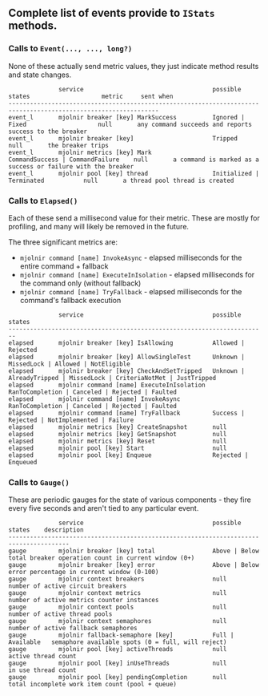 ﻿## Complete list of events provide to `IStats` methods.

### Calls to `Event(..., ..., long?)`

None of these actually send metric values, they just indicate method results and state changes.

```
              service                                    possible states                    metric     sent when
----------------------------------------------------------------------------------------------------------------
event_l       mjolnir breaker [key] MarkSuccess          Ignored | Fixed                    null       any command succeeds and reports success to the breaker
event_l       mjolnir breaker [key]                      Tripped                            null       the breaker trips
event_l       mjolnir metrics [key] Mark                 CommandSuccess | CommandFailure    null       a command is marked as a success or failure with the breaker
event_l       mjolnir pool [key] thread                  Initialized | Terminated           null       a thread pool thread is created
```

### Calls to `Elapsed()`

Each of these send a millisecond value for their metric. These are mostly for profiling, and many will likely be removed in the future.

The three significant metrics are:
- `mjolnir command [name] InvokeAsync` - elapsed milliseconds for the entire command + fallback
- `mjolnir command [name] ExecuteInIsolation` - elapsed milliseconds for the command only (without fallback)
- `mjolnir command [name] TryFallback` - elapsed milliseconds for the command's fallback execution

```
              service                                    possible states
------------------------------------------------------------------------
elapsed       mjolnir breaker [key] IsAllowing           Allowed | Rejected
elapsed       mjolnir breaker [key] AllowSingleTest      Unknown | MissedLock | Allowed | NotEligible
elapsed       mjolnir breaker [key] CheckAndSetTripped   Unknown | AlreadyTripped | MissedLock | CriteriaNotMet | JustTripped
elapsed       mjolnir command [name] ExecuteInIsolation  RanToCompletion | Canceled | Rejected | Faulted
elapsed       mjolnir command [name] InvokeAsync         RanToCompletion | Canceled | Rejected | Faulted
elapsed       mjolnir command [name] TryFallback         Success | Rejected | NotImplemented | Failure
elapsed       mjolnir metrics [key] CreateSnapshot       null
elapsed       mjolnir metrics [key] GetSnapshot          null
elapsed       mjolnir metrics [key] Reset                null
elapsed       mjolnir pool [key] Start                   null
elapsed       mjolnir pool [key] Enqueue                 Rejected | Enqueued
```

### Calls to `Gauge()`

These are periodic gauges for the state of various components - they fire every five seconds and aren't tied to any particular event.

```
              service                                    possible states    description
---------------------------------------------------------------------------------------
gauge         mjolnir breaker [key] total                Above | Below      total breaker operation count in current window (0+)
gauge         mjolnir breaker [key] error                Above | Below      error percentage in current window (0-100)
gauge         mjolnir context breakers                   null               number of active circuit breakers
gauge         mjolnir context metrics                    null               number of active metrics counter instances
gauge         mjolnir context pools                      null               number of active thread pools
gauge         mjolnir context semaphores                 null               number of active fallback semaphores
gauge         mjolnir fallback-semaphore [key]           Full | Available   semaphore available spots (0 = full, will reject)
gauge         mjolnir pool [key] activeThreads           null               active thread count
gauge         mjolnir pool [key] inUseThreads            null               in use thread count
gauge         mjolnir pool [key] pendingCompletion       null               total incomplete work item count (pool + queue)
```